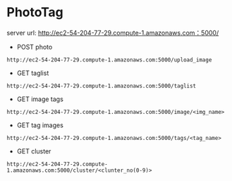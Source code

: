 # PhotoTag

server url: http://ec2-54-204-77-29.compute-1.amazonaws.com：5000/

* POST photo
```
http://ec2-54-204-77-29.compute-1.amazonaws.com:5000/upload_image
```

* GET taglist
```
http://ec2-54-204-77-29.compute-1.amazonaws.com:5000/taglist
```

* GET image tags
```
http://ec2-54-204-77-29.compute-1.amazonaws.com:5000/image/<img_name>
```

* GET tag images
```
http://ec2-54-204-77-29.compute-1.amazonaws.com:5000/tags/<tag_name>
```

* GET cluster
```
http://ec2-54-204-77-29.compute-1.amazonaws.com:5000/cluster/<clunter_no(0-9)>
```
